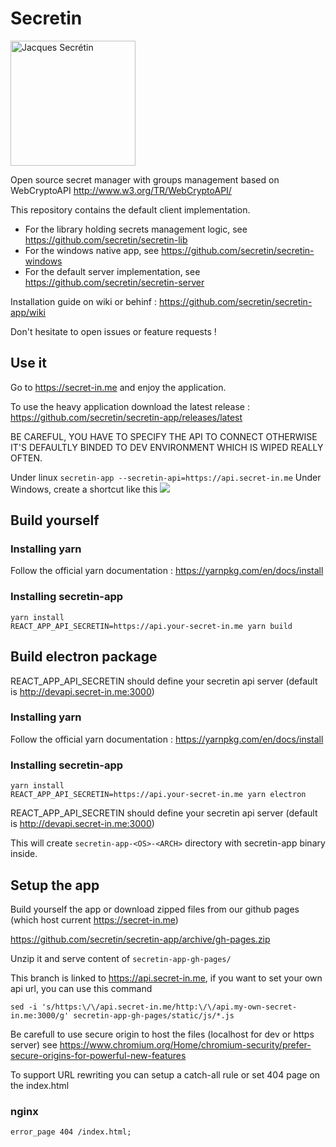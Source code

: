 # Secretin
<img src="http://www.newmedia-fr.info/databank/photo_articles/jacquessecretin.jpg" alt="Jacques Secrétin" width="200"/>

Open source secret manager with groups management based on WebCryptoAPI http://www.w3.org/TR/WebCryptoAPI/

This repository contains the default client implementation.

* For the library holding secrets management logic, see https://github.com/secretin/secretin-lib
* For the windows native app, see https://github.com/secretin/secretin-windows
* For the default server implementation, see https://github.com/secretin/secretin-server

Installation guide on wiki or behinf : https://github.com/secretin/secretin-app/wiki

Don't hesitate to open issues or feature requests !

## Use it ##

Go to https://secret-in.me and enjoy the application.

To use the heavy application download the latest release : https://github.com/secretin/secretin-app/releases/latest

BE CAREFUL, YOU HAVE TO SPECIFY THE API TO CONNECT OTHERWISE IT'S DEFAULTLY BINDED TO DEV ENVIRONMENT WHICH IS WIPED REALLY OFTEN.

Under linux `secretin-app --secretin-api=https://api.secret-in.me`
Under Windows, create a shortcut like this
<img src="https://img4.hostingpics.net/pics/287125Capture.png"/>

## Build yourself
### Installing yarn
Follow the official yarn documentation : https://yarnpkg.com/en/docs/install

### Installing secretin-app

```
yarn install
REACT_APP_API_SECRETIN=https://api.your-secret-in.me yarn build
```

## Build electron package
REACT_APP_API_SECRETIN should define your secretin api server (default is http://devapi.secret-in.me:3000)

### Installing yarn

Follow the official yarn documentation : https://yarnpkg.com/en/docs/install

### Installing secretin-app
```
yarn install
REACT_APP_API_SECRETIN=https://api.your-secret-in.me yarn electron
```

REACT_APP_API_SECRETIN should define your secretin api server (default is http://devapi.secret-in.me:3000)

This will create `secretin-app-<OS>-<ARCH>` directory with secretin-app binary inside.

## Setup the app
Build yourself the app or download zipped files from our github pages (which host current https://secret-in.me)

https://github.com/secretin/secretin-app/archive/gh-pages.zip

Unzip it and serve content of `secretin-app-gh-pages/`

This branch is linked to https://api.secret-in.me, if you want to set your own api url, you can use this command 

```sed -i 's/https:\/\/api.secret-in.me/http:\/\/api.my-own-secret-in.me:3000/g' secretin-app-gh-pages/static/js/*.js ```

Be carefull to use secure origin to host the files (localhost for dev or https server) see https://www.chromium.org/Home/chromium-security/prefer-secure-origins-for-powerful-new-features

To support URL rewriting you can setup a catch-all rule or set 404 page on the index.html

### nginx
```error_page 404 /index.html;```
